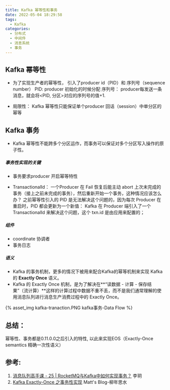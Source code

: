```yaml
---
title: Kafka 幂等性和事务
date: 2022-05-04 18:29:58
tags:
  - Kafka
categories:
  - 分布式 
  - 中间件
  - 消息系统
  - 事务
---
```


<p></p>
<!-- more -->

## Kafka 幂等性

+ 为了实现生产者的幂等性， 引入了producer id（PID）和 序列号（sequence number）
  PID: producer 初始化的时候分配
  序列号： producer每发送一条消息，就会将<PID, 分区>对应的序列号的值+1.

+ 局限性： Kafka 幂等性只能保证单个producer 回话（session）中单分区的幂等



## Kafka 事务

+ Kafka 幂等性不能跨多个分区运作，而事务可以保证对多个分区写入操作的原子性。

##### 事务性实现的关键

+ 事务要求producer 开启幂等特性

+ TransactionalId：
  一个Producer 在 Fail 恢复后能主动 abort 上次未完成的事务（接上之前未完成的事务），然后重新开始一个事务，这种情况应该怎么办？
  之前幂等性引入的 PID 是无法解决这个问题的，因为每次 Producer 在重启时，PID 都会更新为一个新值：
  Kafka 在 Producer 端引入了一个 TransactionalId 来解决这个问题，这个 txn.id 是由应用来配置的；


##### 组件
+ coordinate 协调者
+ 事务日志

##### 语义
+ Kafka 的事务机制，更多的情况下被用来配合Kafka的幂等机制来实现 Kafka 的 **Exactly Once** 语义。
+ Kafka 的 Exactly Once 机制，是为了解决在**“读数据 - 计算 - 保存结果”（流计算）**这样的计算过程中数据不重不丢，而不是我们通常理解的使用消息队列进行消息生产消费过程中的 Exactly Once。

{% asset_img  kafka-tranaction.PNG  kafka事务-Data Flow %}


## 总结：
幂等性、事务都是0.11.0.0之后引入的特性, 以此来实现EOS（Exactly-Once semantics 精确一次性语义）


## 参考:
1. [消息队列高手课 - 25 | RocketMQ与Kafka中如何实现事务？]() 李玥
2. [Kafka Exactly-Once 之事务性实现](http://matt33.com/2018/11/04/kafka-transaction/)  Matt's Blog-柳年思水